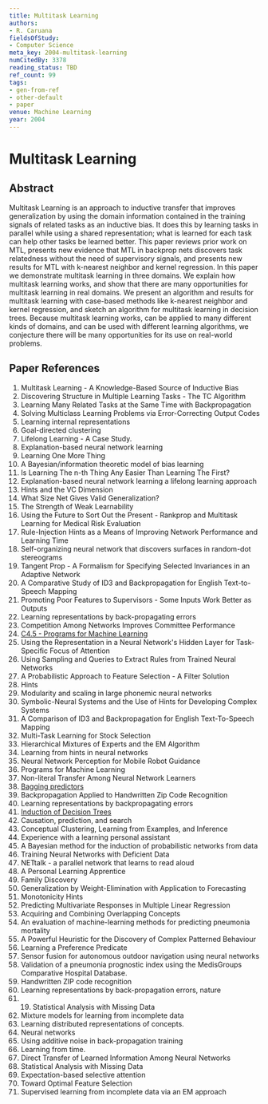 ```yaml
---
title: Multitask Learning
authors:
- R. Caruana
fieldsOfStudy:
- Computer Science
meta_key: 2004-multitask-learning
numCitedBy: 3378
reading_status: TBD
ref_count: 99
tags:
- gen-from-ref
- other-default
- paper
venue: Machine Learning
year: 2004
---
```


# Multitask Learning

## Abstract

Multitask Learning is an approach to inductive transfer that improves generalization by using the domain information contained in the training signals of related tasks as an inductive bias. It does this by learning tasks in parallel while using a shared representation; what is learned for each task can help other tasks be learned better. This paper reviews prior work on MTL, presents new evidence that MTL in backprop nets discovers task relatedness without the need of supervisory signals, and presents new results for MTL with k-nearest neighbor and kernel regression. In this paper we demonstrate multitask learning in three domains. We explain how multitask learning works, and show that there are many opportunities for multitask learning in real domains. We present an algorithm and results for multitask learning with case-based methods like k-nearest neighbor and kernel regression, and sketch an algorithm for multitask learning in decision trees. Because multitask learning works, can be applied to many different kinds of domains, and can be used with different learning algorithms, we conjecture there will be many opportunities for its use on real-world problems.

## Paper References

1. Multitask Learning - A Knowledge-Based Source of Inductive Bias
2. Discovering Structure in Multiple Learning Tasks - The TC Algorithm
3. Learning Many Related Tasks at the Same Time with Backpropagation
4. Solving Multiclass Learning Problems via Error-Correcting Output Codes
5. Learning internal representations
6. Goal-directed clustering
7. Lifelong Learning - A Case Study.
8. Explanation-based neural network learning
9. Learning One More Thing
10. A Bayesian/information theoretic model of bias learning
11. Is Learning The n-th Thing Any Easier Than Learning The First?
12. Explanation-based neural network learning a lifelong learning approach
13. Hints and the VC Dimension
14. What Size Net Gives Valid Generalization?
15. The Strength of Weak Learnability
16. Using the Future to Sort Out the Present - Rankprop and Multitask Learning for Medical Risk Evaluation
17. Rule-Injection Hints as a Means of Improving Network Performance and Learning Time
18. Self-organizing neural network that discovers surfaces in random-dot stereograms
19. Tangent Prop - A Formalism for Specifying Selected Invariances in an Adaptive Network
20. A Comparative Study of ID3 and Backpropagation for English Text-to-Speech Mapping
21. Promoting Poor Features to Supervisors - Some Inputs Work Better as Outputs
22. Learning representations by back-propagating errors
23. Competition Among Networks Improves Committee Performance
24. [C4.5 - Programs for Machine Learning](1992-c4-5-programs-for-machine-learning)
25. Using the Representation in a Neural Network's Hidden Layer for Task-Specific Focus of Attention
26. Using Sampling and Queries to Extract Rules from Trained Neural Networks
27. A Probabilistic Approach to Feature Selection - A Filter Solution
28. Hints
29. Modularity and scaling in large phonemic neural networks
30. Symbolic-Neural Systems and the Use of Hints for Developing Complex Systems
31. A Comparison of ID3 and Backpropagation for English Text-To-Speech Mapping
32. Multi-Task Learning for Stock Selection
33. Hierarchical Mixtures of Experts and the EM Algorithm
34. Learning from hints in neural networks
35. Neural Network Perception for Mobile Robot Guidance
36. Programs for Machine Learning
37. Non-literal Transfer Among Neural Network Learners
38. [Bagging predictors](2004-bagging-predictors)
39. Backpropagation Applied to Handwritten Zip Code Recognition
40. Learning representations by backpropagating errors
41. [Induction of Decision Trees](2004-induction-of-decision-trees)
42. Causation, prediction, and search
43. Conceptual Clustering, Learning from Examples, and Inference
44. Experience with a learning personal assistant
45. A Bayesian method for the induction of probabilistic networks from data
46. Training Neural Networks with Deficient Data
47. NETtalk - a parallel network that learns to read aloud
48. A Personal Learning Apprentice
49. Family Discovery
50. Generalization by Weight-Elimination with Application to Forecasting
51. Monotonicity Hints
52. Predicting Multivariate Responses in Multiple Linear Regression
53. Acquiring and Combining Overlapping Concepts
54. An evaluation of machine-learning methods for predicting pneumonia mortality
55. A Powerful Heuristic for the Discovery of Complex Patterned Behaviour
56. Learning a Preference Predicate
57. Sensor fusion for autonomous outdoor navigation using neural networks
58. Validation of a pneumonia prognostic index using the MedisGroups Comparative Hospital Database.
59. Handwritten ZIP code recognition
60. Learning representations by back-propagation errors, nature
61. 19. Statistical Analysis with Missing Data
62. Mixture models for learning from incomplete data
63. Learning distributed representations of concepts.
64. Neural networks
65. Using additive noise in back-propagation training
66. Learning from time.
67. Direct Transfer of Learned Information Among Neural Networks
68. Statistical Analysis with Missing Data
69. Expectation-based selective attention
70. Toward Optimal Feature Selection
71. Supervised learning from incomplete data via an EM approach
